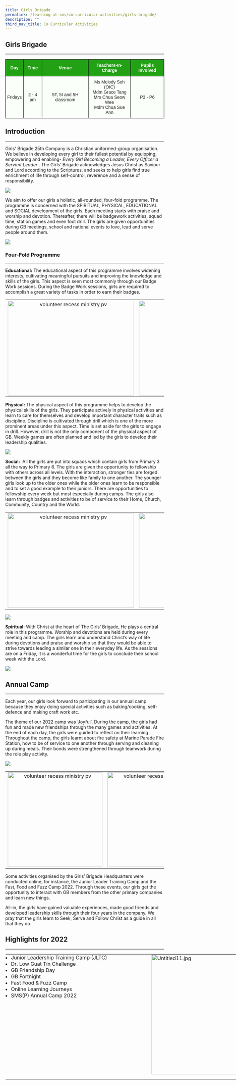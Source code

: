 ```yaml
---
title: Girls Brigade
permalink: /learning-at-sms/co-curricular-activities/girls-brigade/
description: ""
third_nav_title: Co Curricular Activities
---
```

## Girls Brigade
___________________________________________________________

<style type="text/css">
.tg  {border-collapse:collapse;border-spacing:0;}
.tg td{border-color:black;border-style:solid;border-width:1px;font-family:Arial, sans-serif;font-size:14px;
  overflow:hidden;padding:10px 5px;word-break:normal;}
.tg th{border-color:black;border-style:solid;border-width:1px;font-family:Arial, sans-serif;font-size:14px;
  font-weight:normal;overflow:hidden;padding:10px 5px;word-break:normal;}
.tg .tg-xn89{background-color:#22A114;color:#FBFFFA;font-weight:bold;text-align:center;vertical-align:middle}
.tg .tg-s6uv{background-color:#FBFFFA;color:#222;text-align:center;vertical-align:middle}
</style>
<table class="tg">
<thead>
  <tr>
    <th class="tg-xn89"><span style="color:#FBFFFA;background-color:#22A114">Day</span></th>
    <th class="tg-xn89"><span style="color:#FBFFFA;background-color:#22A114">Time</span></th>
    <th class="tg-xn89"><span style="color:#FBFFFA;background-color:#22A114">Venue</span></th>
    <th class="tg-xn89"><span style="color:#FBFFFA;background-color:#22A114">Teachers-In-Charge</span></th>
    <th class="tg-xn89"><span style="color:#FBFFFA;background-color:#22A114">Pupils Involved</span></th>
  </tr>
</thead>
<tbody>
  <tr>
    <td class="tg-s6uv"><span style="color:#222;background-color:#FBFFFA">Fridays</span></td>
    <td class="tg-s6uv"><span style="color:#222;background-color:#FBFFFA">2 - 4 pm</span></td>
    <td class="tg-s6uv"><span style="color:#222;background-color:#FBFFFA">5T, 5I and 5H classroom</span><br></td>
    <td class="tg-s6uv"><span style="color:#222;background-color:#FBFFFA">Ms Melody Soh (OIC)</span><br><span style="color:#222;background-color:#FBFFFA">Mdm Grace Tang</span><br><span style="color:#222;background-color:#FBFFFA">Mrs Chua Seow Wee</span><br><span style="color:#222;background-color:#FBFFFA">Mdm Chua Sue Ann</span></td>
    <td class="tg-s6uv"><span style="color:#222;background-color:#FBFFFA">P3 - P6</span><br></td>
  </tr>
</tbody>
</table>

## Introduction
___________________________________________________________

Girls' Brigade 25th Company is a Christian uniformed-group organisation. We believe in developing every girl to their fullest potential by equipping, empowering and enabling-&nbsp;_Every Girl Becoming a Leader, Every Officer a Servant Leader_&nbsp;. The Girls' Brigade acknowledges Jesus Christ as Saviour and Lord according to the Scriptures, and seeks to help girls find true enrichment of life through self-control, reverence and a sense of responsibility.

![](/images/CCAs/Girls%20Brigade/gb%20pic%201.jpg)

We aim to offer our girls a holistic, all-rounded, four-fold programme.&nbsp;The programme is concerned with the SPIRITUAL, PHYSICAL, EDUCATIONAL and SOCIAL development of the girls. Each meeting starts with praise and worship and devotion.&nbsp;Thereafter, there will be badgework activities, squad time, station games and even foot drill. The girls are given opportunities during GB meetings, school and national events to love, lead and serve people around them.

![](/images/CCAs/Girls%20Brigade/gb%20pic%202.jpg)

### Four-Fold Programme
___________________________________________________________


**Educational:**&nbsp;The educational aspect of this programme involves widening interests, cultivating meaningful pursuits and improving the knowledge and skills of the girls. This aspect is seen most commonly through our Badge Work sessions. During the&nbsp;Badge Work sessions, girls are required to accomplish a great variety of tasks in order to earn their badges.&nbsp;


<table>
<tbody><tr>
<td><center><font size="3"><img src="/images/CCAs/Girls%20Brigade/gb%20pic%203.jpg" alt="volunteer recess ministry pv" style="width:400px;height:300px;"></font></center>
</td>
<td>
<center><font size="3"><img src="/images/CCAs/Girls%20Brigade/gb%20pic%204.jpg" alt="volunteer recess ministry pv" style="width:400px;height:300px;"></font></center>
</td>
<td><center><font size="3"><img src="/images/CCAs/Girls%20Brigade/gb%20pic%205.jpg" alt="volunteer recess ministry pv" style="width:400px;height:300px;"></font></center>
</td>
</tr></tbody></table>

**Physical:**&nbsp;The physical aspect of this programme helps to develop the physical skills of the girls. They participate actively in physical activities and learn to care for themselves and develop important character traits such as discipline. Discipline is cultivated through drill which is one of the more prominent areas under this aspect. Time is set aside for the girls to engage in drill. However, drill is not the only component of the physical aspect of GB. Weekly games are often planned and led by the girls to develop their leadership qualities.&nbsp;&nbsp;

![](/images/CCAs/Girls%20Brigade/gb%20pic%206.jpg)
  

**Social:**&nbsp;&nbsp;All the girls are put into squads which contain girls from Primary 3 all the way to Primary 6. The girls are given the opportunity to fellowship with others across all levels. With the interaction, stronger ties are forged between the girls and they become like family to one another. The younger girls look up to the older ones while the older ones learn to be responsible and to set a good example to their juniors. There are opportunities to fellowship every week but most especially during camps. The girls also learn through badges and activities to be of service to their Home, Church, Community, Country and the World.

<table>
<tbody><tr>
<td><center><font size="3"><img src="/images/CCAs/Girls%20Brigade/gb%20pic%207.jpg" alt="volunteer recess ministry pv" style="width:400px;height:300px;"></font></center>
</td>
<td>
<center><font size="3"><img src="/images/CCAs/Girls%20Brigade/gb%20pic%208.jpg" alt="volunteer recess ministry pv" style="width:400px;height:300px;"></font></center>
</td>
	<td>
<center><font size="3"><img src="/images/CCAs/Girls%20Brigade/gb%20pic%209.jpg" alt="volunteer recess ministry pv" style="width:400px;height:300px;"></font></center>
</td>
</tr></tbody></table>

![](/images/CCAs/Girls%20Brigade/gb%20pic%2010.jpg)
	

**Spiritual:**&nbsp;With Christ at the heart of The Girls’ Brigade, He plays a central role in this programme. Worship and devotions are held during every meeting and&nbsp;camp. The girls learn and understand Christ’s way of life during devotions and praise and worship so that they would be able to strive towards leading a similar one in their everyday&nbsp;life. As the sessions are on a Friday, it is a wonderful time for the girls to conclude their school week with the Lord.

![](/images/CCAs/Girls%20Brigade/gb%20pic%2011.jpg)

## Annual Camp
___________________________________________________________

Each year, our girls look forward to participating in our annual camp because they enjoy doing special activities such as baking/cooking, self-defence and making craft work etc.   

The theme of our 2022 camp was ‘Joyful'. During the camp, the girls had fun and made new friendships through the many games and activities. At the end of each day, the girls were guided to reflect on their learning. Throughout the camp, the girls learnt about fire safety at Marine Parade Fire Station, how to be of service to one another through serving and cleaning up during meals. Their bonds were strengthened through teamwork during the role play activity.


![](/images/CCAs/Girls%20Brigade/gb%20pic%2012.jpg)

<table>
<tbody><tr>
<td><center><font size="3"><img src="/images/CCAs/Girls%20Brigade/gb%20pic%2013.jpg" alt="volunteer recess ministry pv" style="width:300px;height:300px;"></font></center>
</td>
<td>
<center><font size="3"><img src="/images/CCAs/Girls%20Brigade/gb%20pic%2014.jpg" alt="volunteer recess ministry pv" style="width:300px;height:300px;"></font></center>
</td>
</tr></tbody></table>

Some activities organised by the Girls’ Brigade Headquarters were conducted online, for instance, the Junior Leader Training Camp and the Fast, Food and Fuzz Camp 2022. Through these events, our girls get the opportunity to interact with GB members from the other primary companies and learn new things.&nbsp; &nbsp;


All-in, the girls have gained valuable experiences, made good friends and developed leadership skills through their four years in the company. We pray that the girls learn to Seek, Serve and Follow Christ as a guide in all that they do.


## Highlights for 2022
___________________________________________________________


<table style="margin: 0px; outline: 0px; padding: 0px; border-collapse: collapse; border: 1px solid transparent; table-layout: fixed; width: 846.562px;" class="ives_tab_kosong" border="1"><tbody style="margin: 0px; outline: 0px; padding: 0px;"><tr style="margin: 0px; outline: 0px; padding: 0px;"><td style="margin: 0px; outline: 0px; padding: 0px 15px 15px 0px; vertical-align: top; width: 407.281px;"><ul style="margin: 0px 0px 0.5em 1em; outline: 0px; padding: 0px;"><li style="margin: 0px; outline: 0px; padding: 0px;">Junior Leadership Training Camp (JLTC)</li><li style="margin: 0px; outline: 0px; padding: 0px;">Dr. Low Guat Tin Challenge</li><li style="margin: 0px; outline: 0px; padding: 0px;">GB Friendship Day</li><li style="margin: 0px; outline: 0px; padding: 0px;">GB Fortnight</li><li style="margin: 0px; outline: 0px; padding: 0px;">Fast Food &amp; Fuzz Camp</li><li style="margin: 0px; outline: 0px; padding: 0px;"><span style="margin: 0px; outline: 0px; padding: 0px; background-color: initial;">Online Learning Journeys</span></li><li style="margin: 0px; outline: 0px; padding: 0px;"><span style="margin: 0px; outline: 0px; padding: 0px; background-color: initial;">SMS(P) Annual Camp 2022</span></li></ul></td>
	
<td style="margin: 0px; outline: 0px; padding: 0px 15px 15px 0px; vertical-align: top; width: 380px;"><img style="margin: 0px 0px 0px 10px; outline: 0px; padding: 0px; border: none; max-width: 90%; float: right; width: 380px;" class="ive_eobj_right" alt="Untitled11.jpg" width="90%" src="/images/CCAs/Girls%20Brigade/gb%20pic%2015.jpg"><br style="margin: 0px; outline: 0px; padding: 0px;"></td></tr></tbody></table>